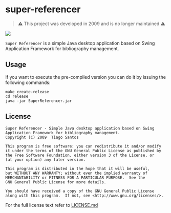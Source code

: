 # super-referencer

> ⚠️ This project was developed in 2009 and is no longer maintained ⚠️

![](https://img.shields.io/badge/java-1.5-blue)

`Super Referencer` is a simple Java desktop application based on Swing
Application Framework for bibliography management.

## Usage

If you want to execute the pre-compiled version you can do it by issuing the
following commands:

```shell
make create-release
cd release
java -jar SuperReferencer.jar
```

## License

    Super Referencer - Simple Java desktop application based on Swing 
    Application Framework for bibliography management.
    Copyright (C) 2009  Tiago Santos

    This program is free software: you can redistribute it and/or modify
    it under the terms of the GNU General Public License as published by
    the Free Software Foundation, either version 3 of the License, or
    (at your option) any later version.

    This program is distributed in the hope that it will be useful,
    but WITHOUT ANY WARRANTY; without even the implied warranty of
    MERCHANTABILITY or FITNESS FOR A PARTICULAR PURPOSE.  See the
    GNU General Public License for more details.

    You should have received a copy of the GNU General Public License
    along with this program.  If not, see <http://www.gnu.org/licenses/>.

For the full license text refer to [LICENSE.md](LICENSE.md)